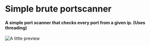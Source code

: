 # Simple brute portscanner
#### A simple port scanner that checks every port from a given ip. (Uses threading)
![A little preview](https://brain.is-inside.me/a0iNjl28.png)
